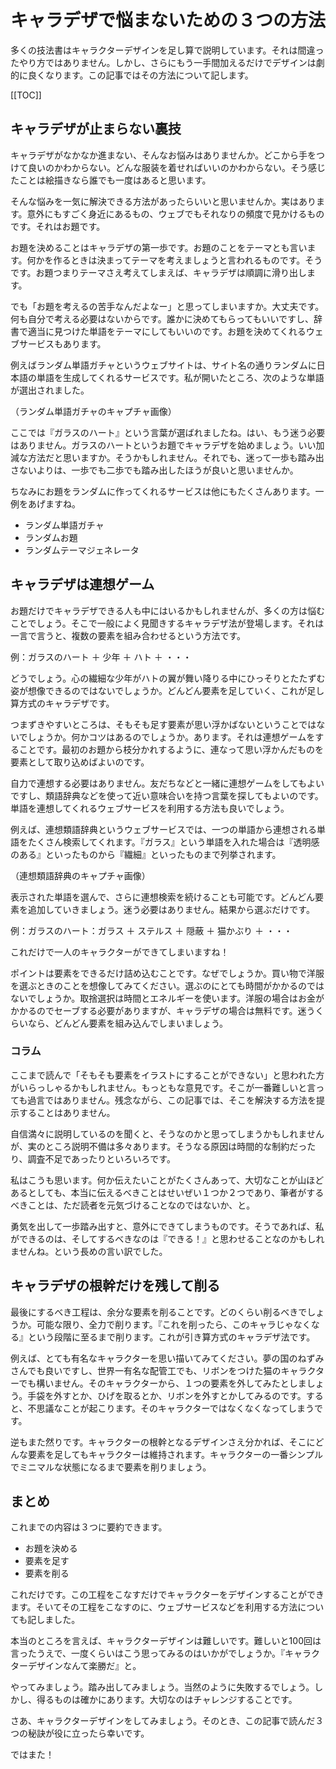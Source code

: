 # キャラデザで悩まないための３つの方法

多くの技法書はキャラクターデザインを足し算で説明しています。それは間違ったやり方ではありません。しかし、さらにもう一手間加えるだけでデザインは劇的に良くなります。この記事ではその方法について記します。

[[TOC]]

## キャラデザが止まらない裏技

キャラデザがなかなか進まない、そんなお悩みはありませんか。どこから手をつけて良いのかわからない。どんな服装を着せればいいのかわからない。そう感じたことは絵描きなら誰でも一度はあると思います。

そんな悩みを一気に解決できる方法があったらいいと思いませんか。実はあります。意外にもすごく身近にあるもの、ウェブでもそれなりの頻度で見かけるものです。それはお題です。

お題を決めることはキャラデザの第一歩です。お題のことをテーマとも言います。何かを作るときは決まってテーマを考えましょうと言われるものです。そうです。お題つまりテーマさえ考えてしまえば、キャラデザは順調に滑り出します。

でも「お題を考えるの苦手なんだよなー」と思ってしまいますか。大丈夫です。何も自分で考える必要はないからです。誰かに決めてもらってもいいですし、辞書で適当に見つけた単語をテーマにしてもいいのです。お題を決めてくれるウェブサービスもあります。

例えばランダム単語ガチャというウェブサイトは、サイト名の通りランダムに日本語の単語を生成してくれるサービスです。私が開いたところ、次のような単語が選出されました。

（ランダム単語ガチャのキャプチャ画像）

ここでは『ガラスのハート』という言葉が選ばれましたね。はい、もう迷う必要はありません。ガラスのハートというお題でキャラデザを始めましょう。いい加減な方法だと思いますか。そうかもしれません。それでも、迷って一歩も踏み出さないよりは、一歩でも二歩でも踏み出したほうが良いと思いませんか。

ちなみにお題をランダムに作ってくれるサービスは他にもたくさんあります。一例をあげますね。

- ランダム単語ガチャ
- ランダムお題
- ランダムテーマジェネレータ

## キャラデザは連想ゲーム

お題だけでキャラデザできる人も中にはいるかもしれませんが、多くの方は悩むことでしょう。そこで一般によく見聞きするキャラデザ法が登場します。それは一言で言うと、複数の要素を組み合わせるという方法です。

例：ガラスのハート ＋ 少年 ＋ ハト ＋ ・・・

どうでしょう。心の繊細な少年がハトの翼が舞い降りる中にひっそりとたたずむ姿が想像できるのではないでしょうか。どんどん要素を足していく、これが足し算方式のキャラデザです。

つまずきやすいところは、そもそも足す要素が思い浮かばないということではないでしょうか。何かコツはあるのでしょうか。あります。それは連想ゲームをすることです。最初のお題から枝分かれするように、連なって思い浮かんだものを要素として取り込めばよいのです。

自力で連想する必要はありません。友だちなどと一緒に連想ゲームをしてもよいですし、類語辞典などを使って近い意味合いを持つ言葉を探してもよいのです。単語を連想してくれるウェブサービスを利用する方法も良いでしょう。

例えば、連想類語辞典というウェブサービスでは、一つの単語から連想される単語をたくさん検索してくれます。『ガラス』という単語を入れた場合は『透明感のある』といったものから『繊細』といったものまで列挙されます。

（連想類語辞典のキャプチャ画像）

表示された単語を選んで、さらに連想検索を続けることも可能です。どんどん要素を追加していきましょう。迷う必要はありません。結果から選ぶだけです。

例：ガラスのハート：ガラス ＋ ステルス ＋ 隠蔽 ＋ 猫かぶり ＋ ・・・

これだけで一人のキャラクターができてしまいますね！

ポイントは要素をできるだけ詰め込むことです。なぜでしょうか。買い物で洋服を選ぶときのことを想像してみてください。選ぶのにとても時間がかかるのではないでしょうか。取捨選択は時間とエネルギーを使います。洋服の場合はお金がかかるのでセーブする必要がありますが、キャラデザの場合は無料です。迷うくらいなら、どんどん要素を組み込んでしまいましょう。

### コラム

ここまで読んで「そもそも要素をイラストにすることができない」と思われた方がいらっしゃるかもしれません。もっともな意見です。そこが一番難しいと言っても過言ではありません。残念ながら、この記事では、そこを解決する方法を提示することはありません。

自信満々に説明しているのを聞くと、そうなのかと思ってしまうかもしれませんが、実のところ説明不備は多々あります。そうなる原因は時間的な制約だったり、調査不足であったりといろいろです。

私はこうも思います。何か伝えたいことがたくさんあって、大切なことが山ほどあるとしても、本当に伝えるべきことはせいぜい１つか２つであり、筆者がするべきことは、ただ読者を元気づけることなのではないか、と。

勇気を出して一歩踏み出すと、意外にできてしまうものです。そうであれば、私ができるのは、そしてするべきなのは『できる！』と思わせることなのかもしれませんね。という長めの言い訳でした。

## キャラデザの根幹だけを残して削る

最後にするべき工程は、余分な要素を削ることです。どのくらい削るべきでしょうか。可能な限り、全力で削ります。『これを削ったら、このキャラじゃなくなる』という段階に至るまで削ります。これが引き算方式のキャラデザ法です。

例えば、とても有名なキャラクターを思い描いてみてください。夢の国のねずみさんでも良いですし、世界一有名な配管工でも、リボンをつけた猫のキャラクターでも構いません。そのキャラクターから、１つの要素を外してみたとしましょう。手袋を外すとか、ひげを取るとか、リボンを外すとかしてみるのです。すると、不思議なことが起こります。そのキャラクターではなくなくなってしまうです。

逆もまた然りです。キャラクターの根幹となるデザインさえ分かれば、そこにどんな要素を足してもキャラクターは維持されます。キャラクターの一番シンプルでミニマルな状態になるまで要素を削りましょう。

## まとめ

これまでの内容は３つに要約できます。

- お題を決める
- 要素を足す
- 要素を削る

これだけです。この工程をこなすだけでキャラクターをデザインすることができます。そいてその工程をこなすのに、ウェブサービスなどを利用する方法についても記しました。

本当のところを言えば、キャラクターデザインは難しいです。難しいと100回は言ったうえで、一度くらいはこう思ってみるのはいかがでしょうか。『キャラクターデザインなんて楽勝だ』と。

やってみましょう。踏み出してみましょう。当然のように失敗するでしょう。しかし、得るものは確かにあります。大切なのはチャレンジすることです。

さあ、キャラクターデザインをしてみましょう。そのとき、この記事で読んだ３つの秘訣が役に立ったら幸いです。

ではまた！